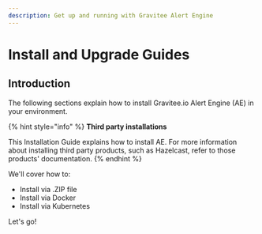 ```yaml
---
description: Get up and running with Gravitee Alert Engine
---
```


# Install and Upgrade Guides

## Introduction

The following sections explain how to install Gravitee.io Alert Engine (AE) in your environment.

{% hint style="info" %}
**Third party installations**&#x20;

This Installation Guide explains how to install AE. For more information about installing third party products, such as Hazelcast, refer to those products' documentation.
{% endhint %}

We'll cover how to:

* Install via .ZIP file
* Install via Docker
* Install via Kubernetes

Let's go!
